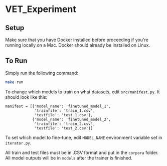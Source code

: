 # VET_Experiment

## Setup
Make sure that you have Docker installed before proceeding if you're running locally on a Mac. Docker should already be installed on Linux.

## To Run
Simply run the following command:
```sh
make run
```

To change which models to train on what datasets, edit `src/manifest.py`. It should look like this:

```python3
manifest = [{'model_name': 'finetuned_model_1', 
             'trainfile': 'train_1.csv', 
             'testfile': 'test_1.csv'}, 
            {'model_name': 'finetuned_model_2',
             'trainfile': 'train_2.csv', 
             'testfile': 'test_2.csv'}]
```

To set which model to fine-tune, edit `MODEL_NAME` environment variable set in `iterator.py`.

All train and test files must be in .CSV format and put in the `corpora` folder. All model outputs will be in `models` after the trainer is finished.